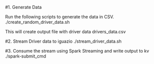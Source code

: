 #1. Generate Data 

Run the following scripts to generate the data in CSV.
./create_random_driver_data.sh

This will create output file with driver data
drivers_data.csv

#2. Stream Driver data to iguazio
./stream_driver_data.sh

#3. Consume the stream using Spark Streaming and write output to kv
./spark-submit_cmd
